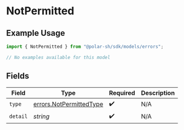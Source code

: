 # NotPermitted

## Example Usage

```typescript
import { NotPermitted } from "@polar-sh/sdk/models/errors";

// No examples available for this model
```

## Fields

| Field                                                              | Type                                                               | Required                                                           | Description                                                        |
| ------------------------------------------------------------------ | ------------------------------------------------------------------ | ------------------------------------------------------------------ | ------------------------------------------------------------------ |
| `type`                                                             | [errors.NotPermittedType](../../models/errors/notpermittedtype.md) | :heavy_check_mark:                                                 | N/A                                                                |
| `detail`                                                           | *string*                                                           | :heavy_check_mark:                                                 | N/A                                                                |